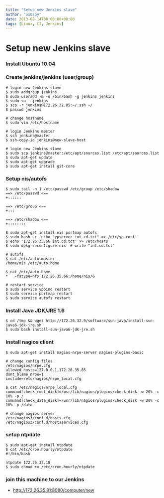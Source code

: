 ```yaml
---
title: "Setup new Jenkins slave"
author: "ox0spy"
date: 2013-08-14T00:00:00+08:00
tags: [Linux, CI, Jenkins]
---
```


# Setup new Jenkins slave

### Install Ubuntu 10.04

### Create jenkins/jenkins (user/group)

    # login new Jenkins slave
    $ sudo addgroup jenkins
    $ sudo useradd -m -s /bin/bash -g jenkins jenkins
    $ sudo su - jenkins
    $ scp -r jenkins@172.26.32.85:~/.ssh ~/
    $ passwd jenkins

    # change hostname
    $ sudo vim /etc/hostname

    # login Jenkins master
    $ ssh jenkins@master
    $ ssh-copy-id jenkins@new-slave-host

    # login new Jenkins slave
    $ sudo scp jenkins@master:/etc/apt/sources.list /etc/apt/sources.list
    $ sudo apt-get update
    $ sudo apt-get upgrade
    $ sudo apt-get install git-core

### Setup nis/autofs

    $ sudo tail -n 1 /etc/passwd /etc/group /etc/shadow
    ==> /etc/passwd <==
    +::::::

    ==> /etc/group <==
    +:::

    ==> /etc/shadow <==
    +::::::::

    $ sudo apt-get install nis portmap autofs
    $ sudo bash -c 'echo "ypserver int.cd.tct" >> /etc/yp.conf'
    $ echo '172.26.35.66 int.cd.tct' >> /etc/hosts
    $ sudo dpkg-reconfigure nis  # write "int.cd.tct"

    # autofs
    $ cat /etc/auto.master
    /home/nis /etc/auto.home

    $ cat /etc/auto.home
    *   -fstype=nfs 172.26.35.66:/home/nis/&

    # restart service 
    $ sudo service ypbind restart
    $ sudo service portmap restart
    $ sudo service autofs restart

### Install Java JDK/JRE 1.6

    $ cd /tmp && wget http://172.26.32.9/software/sun-java/install-sun-java6-jdk-jre.sh
    $ sudo bash install-sun-java6-jdk-jre.sh

### Install nagios client

    $ sudo apt-get install nagios-nrpe-server nagios-plugins-basic

    # change config files
    /etc/nagios/nrpe.cfg
    allowed_hosts=127.0.0.1,172.26.35.85
    dont_blame_nrpe=1
    include=/etc/nagios/nrpe_local.cfg

    $ cat /etc/nagios/nrpe_local.cfg
    command[check_root_disk]=/usr/lib/nagios/plugins/check_disk -w 20% -c 10% -p /
    command[check_data_disk]=/usr/lib/nagios/plugins/check_disk -w 20% -c 10% -p /data

    # change nagios server
    /etc/nagios3/conf.d/hosts.cfg
    /etc/nagios3/conf.d/hostsservices.cfg

### setup ntpdate

    $ sudo apt-get install ntpdate
    $ cat /etc/cron.hourly/ntpdate
    #!/bin/bash

    ntpdate 172.26.32.18
    $ sudo chmod +x /etc/cron.hourly/ntpdate

### join this machine to our Jenkins
* <http://172.26.35.81:8080/computer/new>

